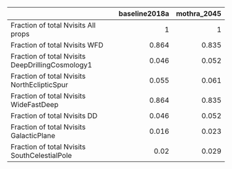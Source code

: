 |                                                  |   baseline2018a |   mothra_2045 |
|:-------------------------------------------------|----------------:|--------------:|
| Fraction of total Nvisits All props              |           1     |         1     |
| Fraction of total Nvisits WFD                    |           0.864 |         0.835 |
| Fraction of total Nvisits DeepDrillingCosmology1 |           0.046 |         0.052 |
| Fraction of total Nvisits NorthEclipticSpur      |           0.055 |         0.061 |
| Fraction of total Nvisits WideFastDeep           |           0.864 |         0.835 |
| Fraction of total Nvisits DD                     |           0.046 |         0.052 |
| Fraction of total Nvisits GalacticPlane          |           0.016 |         0.023 |
| Fraction of total Nvisits SouthCelestialPole     |           0.02  |         0.029 |

